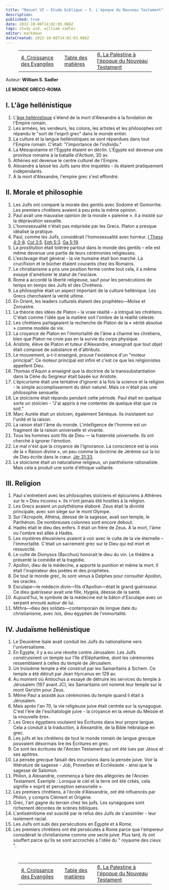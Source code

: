 ```yaml
---
title: "Manuel VI — Étude biblique — 5. L'époque du Nouveau Testament"
description: 
published: true
date: 2022-10-08T14:02:03.086Z
tags: study aid, william sadler
editor: markdown
dateCreated: 2022-10-08T14:02:03.086Z
---
```


<figure class="table chapter-navigator">
	<table>
		<tbody>
		<tr>
			<td><a href="/fr/article/William_S_Sadler/Workbook_6_Bible_Study/History_3_4">4. Croissance des Evangiles</a></td>
			<td><a href="/fr/article/William_S_Sadler/Workbook_6_Bible_Study/Index">Table des matières</a></td>
			<td><a href="/fr/article/William_S_Sadler/Workbook_6_Bible_Study/History_3_6">6. La Palestine à l'époque du Nouveau Testament</a></td>
		</tr>
		</tbody>
	</table>
</figure>

Auteur: **William S. Sadler**

**LE MONDE GRECO-ROMA**

## I. L'âge hellénistique

1. L'[âge hellénistique](https://en.wikipedia.org/wiki/Hellenistic_civilization) s'étend de la mort d'Alexandre à la fondation de l'Empire romain.
2. Les armées, les vendeurs, les colons, les artistes et les philosophes ont répandu le "sort de l'esprit grec" dans le monde entier.
3. La culture et la langue hellénistiques se sont répandues dans tout l'Empire romain. C'était: "l'importance de l'individu."
4. La Mésopotamie et l'Égypte étaient en déclin. L'Égypte est devenue une province romaine à la bataille d'Actium, 30 av.
5. Athènes est devenue le centre culturel de l'Empire.
6. Alexandre a laissé les Juifs sans être inquiétés - ils étaient pratiquement indépendants.
7. À la mort d'Alexandre, l'empire grec s'est effondré.

## II. Morale et philosophie

1. Les Juifs ont comparé la morale des gentils avec Sodome et Gomorrhe. Les premiers chrétiens avaient à peu près la même opinion.
2. Paul avait une mauvaise opinion de la morale « païenne ». Il a insisté sur la dépravation sexuelle.
3. L'homosexualité n'était pas méprisée par les Grecs. Platon a presque idéalisé la pratique.
4. Paul, comme les Juifs, considérait l'homosexualité avec horreur. [I Thess 4:3-8](/fr/Bible/1_Thessaloniciens/4#v3). [Col 3:5](/fr/Bible/Colossians/3#v5). [Eph 5:3](/fr/Bible/Ephesians/5#v3). [Ga 5:19](/fr/Bible/Galates/5#v19).
5. La prostitution était tolérée partout dans le monde des gentils – elle est même devenue une partie de leurs cérémonies religieuses.
6. L'esclavage était général - la vie humaine était bon marché. La crucifixion et le bûcher étaient courants chez les Romains.
7. Le christianisme a pris une position ferme contre tout cela, il a même essayé d'améliorer le statut de l'esclave.
8. Rome a accordé la liberté religieuse, sauf pour les persécutions de temps en temps des Juifs et des Chrétiens.
9. La philosophie était un aspect important de la culture hellénique. Les Grecs cherchaient la vérité ultime.
10. En Orient, les leaders culturels étaient des prophètes—Moïse et Zoroastre.
11. La théorie des idées de Platon – la vraie réalité – a intrigué les chrétiens. C'était comme l'idée que la matière soit l'ombre de la réalité céleste.
12. Les chrétiens partageaient la recherche de Platon de la « vérité absolue » comme modèle de vie.
13. La croyance de Platon en l'immortalité de l'âme a charmé les chrétiens, bien que Platon ne croie pas en la survie du corps physique.
14. Aristote, élève de Platon et tuteur d'Alexandre, enseignait que tout objet était composé de substance et d'attributs.
15. Le mouvement, a-t-il enseigné, prouve l'existence d'un "moteur principal". Ce moteur principal est infini et c'est ce que les religionistes appellent Dieu.
16. Thomas d'Aquin a enseigné que la doctrine de la transsubstantiation dans la Cène du Seigneur était basée sur Aristote.
17. L'épicurisme était une tentative d'ignorer à la fois la science et la religion - le simple accomplissement du désir naturel. Mais ce n'était pas une philosophie sensuelle.
18. Le stoïcisme était répandu pendant cette période. Paul était en quelque sorte un stoïcien - "J'ai appris à me contenter de quelque état que ce soit."
19. Marc Aurèle était un stoïcien, également Sénèque. Ils insistaient sur l'unité et la raison.
20. La raison était l'âme du monde. L'intelligence de l'homme est un fragment de la raison universelle et vivante.
21. Tous les hommes sont fils de Dieu — la fraternité universelle. Ils ont cherché à ignorer l'émotion.
22. Le mal n'est que la croyance de l'ignorance. La conscience est la voix de la « Raison divine », un peu comme la doctrine de Jérémie sur la loi de Dieu écrite dans le cœur. [Jér 31:33](/fr/Bible/Jérémie/31#v33).
23. Le stoïcisme était un naturalisme religieux, un panthéisme rationaliste. Mais cela a produit une sorte d'éthique vaillante.

## III. Religion

1. Paul s'entretient avec les philosophes stoïciens et épicuriens à Athènes sur le « Dieu inconnu ». Ils n'ont jamais été hostiles à la religion.
2. Les Grecs avaient un polythéisme élaboré. Zeus était la divinité principale, avec son siège sur le mont Olympe.
3. Sur l'Acropole, Athéna, déesse de la sagesse, avait son temple, le Parthénon. De nombreuses colonnes sont encore debout.
4. Hadès était le dieu des enfers. Il était un frère de Zeus. À la mort, l'âme ou l'ombre est allée à Hadès.
5. Les mystères éleusiniens avaient à voir avec le culte de la vie éternelle – l'immortalité. C'était un sacrement grec sur le Dieu qui est mort et ressuscité.
6. Le culte de Dionysos (Bacchus) honorait le dieu du vin. Le théâtre a présenté la comédie et la tragédie.
7. Apollon, dieu de la médecine, a apporté la punition et même la mort. Il était l'inspirateur des poètes et des prophètes.
8. De tout le monde grec, ils sont venus à Delphes pour consulter Apollon, les oracles.
9. Esculape—le médecin divin—fils d'Apollon—était le grand guérisseur. Ce dieu guérisseur avait une fille, Hygeia, déesse de la santé.
10. Aujourd'hui, le symbole de la médecine est le bâton d'Esculape avec un serpent enroulé autour de lui.
11. Mithra—dieu des soldats—contemporain de longue date du christianisme, avec Isis, dieu égyptien de l'immortalité.

## IV. Judaïsme hellénistique

1. Le Deuxième Isaïe avait conduit les Juifs du nationalisme vers l'universalisme.
2. En Égypte, il y a eu une révolte contre Jérusalem. Les Juifs construisirent un temple sur l'île d'Eléphantine, dont les cérémonies ressemblaient à celles du temple de Jérusalem.
3. Un troisième temple a été construit par les Samaritains à Sichem. Ce temple a été détruit par Jean Hyrcanus en 129 av.
4. Au moment où Antiochus a essayé de détruire les services du temple à Jérusalem (167 avant JC), les Samaritains ont nommé leur temple sur le mont Gerizim pour Zeus.
5. Même Paul a assisté aux cérémonies du temple quand il était à Jérusalem.
6. Mais après l'an 70, la vie religieuse juive était centrée sur la synagogue. C'est l'ère de l'eschatologie juive - la croyance en la venue du Messie et la «nouvelle ère».
7. Les Grecs égyptiens voulaient les Écritures dans leur propre langue. Cela a conduit à la traduction, à Alexandrie, de la Bible hébraïque en grec.
8. Les juifs et les chrétiens de tout le monde romain de langue grecque pouvaient désormais lire les Écritures en grec.
9. Ce sont les écritures de l'Ancien Testament qui ont été lues par Jésus et ses apôtres.
10. La pensée grecque faisait des incursions dans la pensée juive. Voir la littérature de sagesse - Job, Proverbes et Ecclésiaste - ainsi que la sagesse de Salomon.
11. Philon, à Alexandrie, commença à faire des allégories de l'Ancien Testament. Exemple : Lorsque le ciel et la terre ont été créés, cela signifie « esprit et perception sensorielle ».
12. Les premiers chrétiens, à l'école d'Alexandrie, ont été influencés par Philon, y compris Clément et Origène.
13. Grec, l'art gagne du terrain chez les juifs. Les synagogues sont richement décorées de scènes bibliques.
14. L'antisémitisme est suscité par le refus des Juifs de s'assimiler - leur isolement racial.
15. Les Juifs ont subi des persécutions en Égypte et à Rome.
16. Les premiers chrétiens ont été persécutés à Rome parce que l'empereur considérait le christianisme comme une secte juive. Plus tard, ils ont souffert parce qu'ils se sont accrochés à l'idée du " royaume des cieux ".


<br>

<figure class="table chapter-navigator">
	<table>
		<tbody>
		<tr>
			<td><a href="/fr/article/William_S_Sadler/Workbook_6_Bible_Study/History_3_4">4. Croissance des Evangiles</a></td>
			<td><a href="/fr/article/William_S_Sadler/Workbook_6_Bible_Study/Index">Table des matières</a></td>
			<td><a href="/fr/article/William_S_Sadler/Workbook_6_Bible_Study/History_3_6">6. La Palestine à l'époque du Nouveau Testament</a></td>
		</tr>
		</tbody>
	</table>
</figure>
